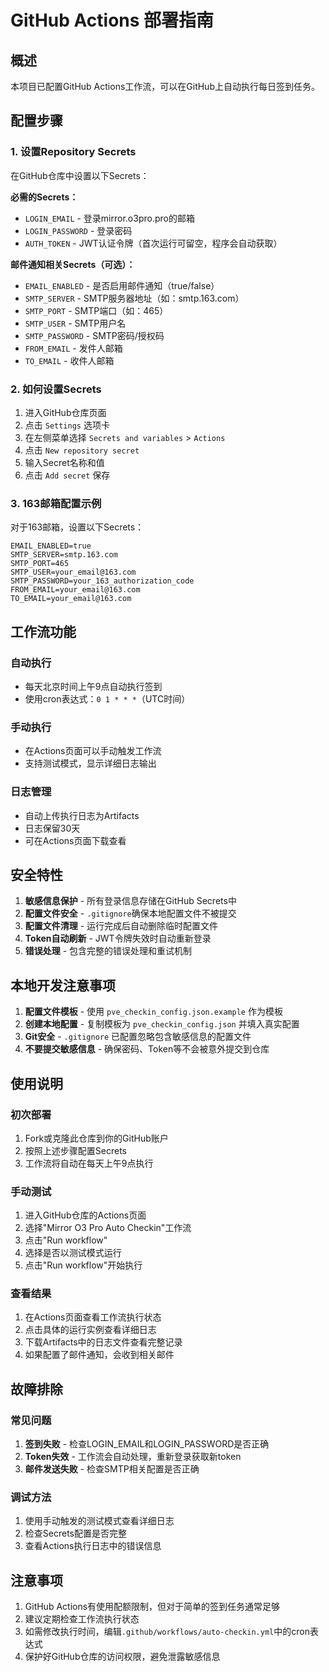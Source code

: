 # GitHub Actions 部署指南

## 概述

本项目已配置GitHub Actions工作流，可以在GitHub上自动执行每日签到任务。

## 配置步骤

### 1. 设置Repository Secrets

在GitHub仓库中设置以下Secrets：

**必需的Secrets：**
- `LOGIN_EMAIL` - 登录mirror.o3pro.pro的邮箱
- `LOGIN_PASSWORD` - 登录密码
- `AUTH_TOKEN` - JWT认证令牌（首次运行可留空，程序会自动获取）

**邮件通知相关Secrets（可选）：**
- `EMAIL_ENABLED` - 是否启用邮件通知（true/false）
- `SMTP_SERVER` - SMTP服务器地址（如：smtp.163.com）
- `SMTP_PORT` - SMTP端口（如：465）
- `SMTP_USER` - SMTP用户名
- `SMTP_PASSWORD` - SMTP密码/授权码
- `FROM_EMAIL` - 发件人邮箱
- `TO_EMAIL` - 收件人邮箱

### 2. 如何设置Secrets

1. 进入GitHub仓库页面
2. 点击 `Settings` 选项卡
3. 在左侧菜单选择 `Secrets and variables` > `Actions`
4. 点击 `New repository secret`
5. 输入Secret名称和值
6. 点击 `Add secret` 保存

### 3. 163邮箱配置示例

对于163邮箱，设置以下Secrets：
```
EMAIL_ENABLED=true
SMTP_SERVER=smtp.163.com
SMTP_PORT=465
SMTP_USER=your_email@163.com
SMTP_PASSWORD=your_163_authorization_code
FROM_EMAIL=your_email@163.com
TO_EMAIL=your_email@163.com
```

## 工作流功能

### 自动执行
- 每天北京时间上午9点自动执行签到
- 使用cron表达式：`0 1 * * *`（UTC时间）

### 手动执行
- 在Actions页面可以手动触发工作流
- 支持测试模式，显示详细日志输出

### 日志管理
- 自动上传执行日志为Artifacts
- 日志保留30天
- 可在Actions页面下载查看

## 安全特性

1. **敏感信息保护** - 所有登录信息存储在GitHub Secrets中
2. **配置文件安全** - `.gitignore`确保本地配置文件不被提交
3. **配置文件清理** - 运行完成后自动删除临时配置文件
4. **Token自动刷新** - JWT令牌失效时自动重新登录
5. **错误处理** - 包含完整的错误处理和重试机制

## 本地开发注意事项

1. **配置文件模板** - 使用 `pve_checkin_config.json.example` 作为模板
2. **创建本地配置** - 复制模板为 `pve_checkin_config.json` 并填入真实配置
3. **Git安全** - `.gitignore` 已配置忽略包含敏感信息的配置文件
4. **不要提交敏感信息** - 确保密码、Token等不会被意外提交到仓库

## 使用说明

### 初次部署
1. Fork或克隆此仓库到你的GitHub账户
2. 按照上述步骤配置Secrets
3. 工作流将自动在每天上午9点执行

### 手动测试
1. 进入GitHub仓库的Actions页面
2. 选择"Mirror O3 Pro Auto Checkin"工作流
3. 点击"Run workflow"
4. 选择是否以测试模式运行
5. 点击"Run workflow"开始执行

### 查看结果
1. 在Actions页面查看工作流执行状态
2. 点击具体的运行实例查看详细日志
3. 下载Artifacts中的日志文件查看完整记录
4. 如果配置了邮件通知，会收到相关邮件

## 故障排除

### 常见问题
1. **签到失败** - 检查LOGIN_EMAIL和LOGIN_PASSWORD是否正确
2. **Token失效** - 工作流会自动处理，重新登录获取新token
3. **邮件发送失败** - 检查SMTP相关配置是否正确

### 调试方法
1. 使用手动触发的测试模式查看详细日志
2. 检查Secrets配置是否完整
3. 查看Actions执行日志中的错误信息

## 注意事项

1. GitHub Actions有使用配额限制，但对于简单的签到任务通常足够
2. 建议定期检查工作流执行状态
3. 如需修改执行时间，编辑`.github/workflows/auto-checkin.yml`中的cron表达式
4. 保护好GitHub仓库的访问权限，避免泄露敏感信息